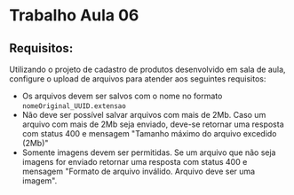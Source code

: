 # Trabalho Aula 06

## Requisitos:

Utilizando o projeto de cadastro de produtos desenvolvido em sala de aula, configure o upload de arquivos para atender aos seguintes requisitos:
- Os arquivos devem ser salvos com o nome no formato `nomeOriginal_UUID.extensao`
- Não deve ser possível salvar arquivos com mais de 2Mb. Caso um arquivo com mais de 2Mb seja enviado, deve-se retornar uma resposta com status 400 e mensagem "Tamanho máximo do arquivo excedido (2Mb)"
- Somente imagens devem ser permitidas. Se um arquivo que não seja imagens for enviado retornar uma resposta com status 400 e mensagem "Formato de arquivo inválido. Arquivo deve ser uma imagem".